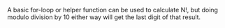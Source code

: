 A basic for-loop or helper function can be used to calculate N!, but doing modulo division by 10 either way will get the last digit of that result.

